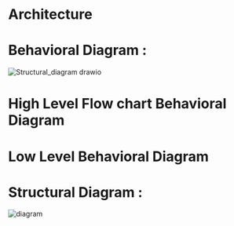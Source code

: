 # Architecture

  #  Behavioral Diagram :
  ![Structural_diagram drawio](https://user-images.githubusercontent.com/98948359/157903187-a0647336-1605-454e-907a-ddea0f03a7ee.png)
 
  
  High Level Flow chart Behavioral Diagram
==========



  Low Level Behavioral Diagram 
=======


# Structural Diagram :

![diagram](https://user-images.githubusercontent.com/83902823/157889742-f15b4182-206e-4cb4-bcba-2c6fcb992e0c.jpeg)
